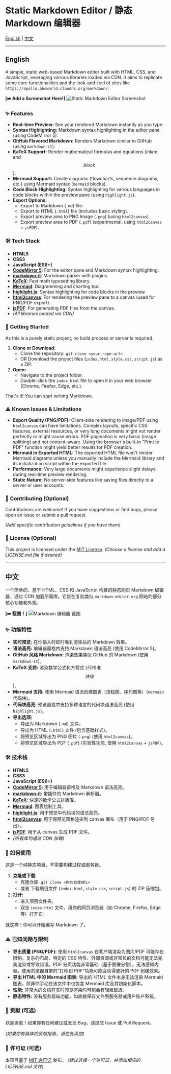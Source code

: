 # Static Markdown Editor / 静态 Markdown 编辑器

[English](#english) | [中文](#中文)

---

<a name="english"></a>

## English

A simple, static web-based Markdown editor built with HTML, CSS, and JavaScript, leveraging various libraries loaded via CDN. It aims to replicate some core functionalities and the look-and-feel of sites like `https://apollo.abcworld.cloudns.org/markdown/`.

**[➡️ Add a Screenshot Here!]**
![Static Markdown Editor Screenshot](https://github.com/user-attachments/assets/d45c38b1-4282-4960-9d12-351b4088fc7c)

### ✨ Features

*   **Real-time Preview:** See your rendered Markdown instantly as you type.
*   **Syntax Highlighting:** Markdown syntax highlighting in the editor pane (using CodeMirror 5).
*   **GitHub Flavored Markdown:** Renders Markdown similar to GitHub (using `markdown-it`).
*   **KaTeX Support:** Render mathematical formulas and equations ($inline$ and $$block$$).
*   **Mermaid Support:** Create diagrams (flowcharts, sequence diagrams, etc.) using Mermaid syntax (```mermaid``` blocks).
*   **Code Block Highlighting:** Syntax highlighting for various languages in code blocks within the preview pane (using `highlight.js`).
*   **Export Options:**
    *   Export to Markdown (`.md`) file.
    *   Export to HTML (`.html`) file (includes basic styling).
    *   Export preview area to PNG Image (`.png`) (using `html2canvas`).
    *   Export preview area to PDF (`.pdf`) (experimental, using `html2canvas` + `jsPDF`).

### 🛠 Tech Stack

*   **HTML5**
*   **CSS3**
*   **JavaScript (ES6+)**
*   **[CodeMirror 5](https://codemirror.net/5/)**: For the editor pane and Markdown syntax highlighting.
*   **[markdown-it](https://github.com/markdown-it/markdown-it)**: Markdown parser with plugins.
*   **[KaTeX](https://katex.org/)**: Fast math typesetting library.
*   **[Mermaid](https://mermaid.js.org/)**: Diagramming and charting tool.
*   **[highlight.js](https://highlightjs.org/)**: Syntax highlighting for code blocks in the preview.
*   **[html2canvas](https://html2canvas.hertzen.com/)**: For rendering the preview pane to a canvas (used for PNG/PDF export).
*   **[jsPDF](https://github.com/parallax/jsPDF)**: For generating PDF files from the canvas.
*   _(All libraries loaded via CDN)_

### 🚀 Getting Started

As this is a purely static project, no build process or server is required.

1.  **Clone or Download:**
    *   Clone the repository: `git clone <your-repo-url>`
    *   OR Download the project files (`index.html`, `style.css`, `script.js`) as a ZIP.
2.  **Open:**
    *   Navigate to the project folder.
    *   Double-click the `index.html` file to open it in your web browser (Chrome, Firefox, Edge, etc.).

That's it! You can start writing Markdown.

### ⚠️ Known Issues & Limitations

*   **Export Quality (PNG/PDF):** Client-side rendering to image/PDF using `html2canvas` can have limitations. Complex layouts, specific CSS features, external resources, or very long documents might not render perfectly or might cause errors. PDF pagination is very basic (image splitting) and not content-aware. Using the browser's built-in "Print to PDF" function might yield better results for PDF creation.
*   **Mermaid in Exported HTML:** The exported HTML file won't render Mermaid diagrams unless you manually include the Mermaid library and its initialization script within the exported file.
*   **Performance:** Very large documents might experience slight delays during real-time preview rendering.
*   **Static Nature:** No server-side features like saving files directly to a server or user accounts.

### 🤝 Contributing (Optional)

Contributions are welcome! If you have suggestions or find bugs, please open an issue or submit a pull request.

*(Add specific contribution guidelines if you have them)*

### 📄 License (Optional)

This project is licensed under the [MIT License](LICENSE.md).
*(Choose a license and add a LICENSE.md file if desired)*

---

<a name="中文"></a>

## 中文

一个简单的、基于 HTML、CSS 和 JavaScript 构建的静态网页 Markdown 编辑器，通过 CDN 加载所需库。它旨在复刻类似 `markdown-editor.org` 网站的部分核心功能和外观。

**[➡️ 截图！]**
![Markdown 编辑器 截图](https://github.com/user-attachments/assets/d45c38b1-4282-4960-9d12-351b4088fc7c)

### ✨ 功能特性

*   **实时预览:** 在你输入时即时看到渲染后的 Markdown 效果。
*   **语法高亮:** 编辑器窗格内支持 Markdown 语法高亮 (使用 CodeMirror 5)。
*   **GitHub 风格 Markdown:** 渲染效果类似 GitHub 的 Markdown (使用 `markdown-it`)。
*   **KaTeX 支持:** 渲染数学公式和方程式 ($行内$ 和 $$块级$$)。
*   **Mermaid 支持:** 使用 Mermaid 语法创建图表（流程图、序列图等）(```mermaid``` 代码块)。
*   **代码块高亮:** 预览窗格中支持多种语言的代码块语法高亮 (使用 `highlight.js`)。
*   **导出选项:**
    *   导出为 Markdown (`.md`) 文件。
    *   导出为 HTML (`.html`) 文件 (包含基础样式)。
    *   将预览区域导出为 PNG 图片 (`.png`) (使用 `html2canvas`)。
    *   将预览区域导出为 PDF (`.pdf`) (实验性功能, 使用 `html2canvas` + `jsPDF`)。

### 🛠 技术栈

*   **HTML5**
*   **CSS3**
*   **JavaScript (ES6+)**
*   **[CodeMirror 5](https://codemirror.net/5/)**: 用于编辑器窗格及 Markdown 语法高亮。
*   **[markdown-it](https://github.com/markdown-it/markdown-it)**: 带插件的 Markdown 解析器。
*   **[KaTeX](https://katex.org/)**: 快速的数学公式排版库。
*   **[Mermaid](https://mermaid.js.org/)**: 图表绘制工具。
*   **[highlight.js](https://highlightjs.org/)**: 用于预览中代码块的语法高亮。
*   **[html2canvas](https://html2canvas.hertzen.com/)**: 用于将预览窗格渲染到 canvas 画布（用于 PNG/PDF 导出）。
*   **[jsPDF](https://github.com/parallax/jsPDF)**: 用于从 canvas 生成 PDF 文件。
*   _(所有库均通过 CDN 加载)_

### 🚀 如何使用

这是一个纯静态项目，不需要构建过程或服务器。

1.  **克隆或下载:**
    *   克隆仓库: `git clone <你的仓库URL>`
    *   或者 下载项目文件 (`index.html`, `style.css`, `script.js`) 的 ZIP 压缩包。
2.  **打开:**
    *   进入项目文件夹。
    *   双击 `index.html` 文件，用你的网页浏览器（如 Chrome, Firefox, Edge 等）打开它。

就这样！你可以开始编写 Markdown 了。

### ⚠️ 已知问题与限制

*   **导出质量 (PNG/PDF):** 使用 `html2canvas` 在客户端渲染为图片/PDF 可能存在限制。复杂的布局、特定的 CSS 特性、外部资源或非常长的文档可能无法完美渲染或导致错误。PDF 分页功能非常基础（基于图像分割），无法感知内容。使用浏览器自带的“打印到 PDF”功能可能会获得更好的 PDF 创建效果。
*   **导出 HTML 中的 Mermaid 图表:** 导出的 HTML 文件本身无法渲染 Mermaid 图表，除非你手动在该文件中也包含 Mermaid 库及其初始化脚本。
*   **性能:** 非常大的文档在实时预览渲染时可能会有轻微延迟。
*   **静态特性:** 没有服务器端功能，如直接保存文件到服务器或用户账户系统。

### 🤝 贡献 (可选)

欢迎贡献！如果你有任何建议或发现 Bug，请提交 Issue 或 Pull Request。

*(如果你有具体的贡献指南，请在此添加)*

### 📄 许可证 (可选)

本项目基于 [MIT 许可证](LICENSE.md) 发布。
*(建议选择一个许可证，并添加相应的 LICENSE.md 文件)*

